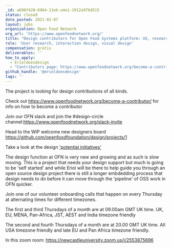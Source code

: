 ```yaml
---
_id: a698f420-6964-11eb-a4e1-1912a976d515
status: closed
date_posted: 2021-02-07
layout: jobs
organization: Open Food Network
org_url: 'https://www.openfoodnetwork.org/'
title: "Design contributors for Open Food Systems platform: UX, research, UI, Visual Design, build your own project etc."
role: 'User research, interaction design, visual design'
compensation: gratis
deliverables: ''
how_to_apply:
  - Erioldoesdesign
  - "Contributors page: https://www.openfoodnetwork.org/become-a-contributor/\r\n\r\nSlack: https://openfoodnetwork.slack.com\r\n\r\nForum: https://community.openfoodnetwork.org/"
github_handle: '@erioldoesdesign'
tags: ''
---
```




The project is looking for design contributions of all kinds. 

Check out https://www.openfoodnetwork.org/become-a-contributor/ for info on how to become a contributor

Join our OFN slack and join the #design-circle channel:https://www.openfoodnetwork.org/slack-invite

Head to the WIP welcome new designers board https://github.com/openfoodfoundation/design/projects/1 

Take a look at the design ['potential initiatives'](https://www.notion.so/openfoodnetwork/80136d14907a43eabdfe653b4f1ff1d2?v=8024a87bff994e40b73cb9f65c59ffde)

The design function at OFN is very new and growing and as such is slow moving. This is a project that needs your design support but much is going to be 'self started' and while Eriol will be there to help guide you through an open source design project there is still a longer embdedding process that design needs to do before it can move through the 'pipeline' of OSS work in OFN quicker. 

Join one of our volunteer onboarding calls that happen on every Thursday at alternating times for different timezones.

The first and third Thursdays of a month are at 09.00am GMT UK time. UK, EU, MENA, Pan-Africa, JST, AEST and India timezone friendly

The second and fourth Thursdays of a month are at 20.00 GMT UK time. All USA timezone friendly and late EU and Pan Africa timezone friendly.

In this zoom room: https://newcastleuniversity.zoom.us/j/2553875696
